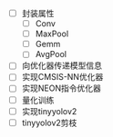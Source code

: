 - [ ] 封装属性
  - [ ] Conv
  - [ ] MaxPool
  - [ ] Gemm
  - [ ] AvgPool
- [ ] 向优化器传递模型信息
- [ ] 实现CMSIS-NN优化器
- [ ] 实现NEON指令优化器
- [ ] 量化训练
- [ ] 实现tinyyolov2
- [ ] tinyyolov2剪枝
